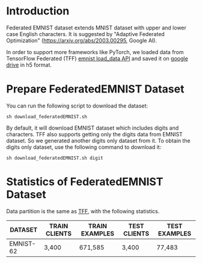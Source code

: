 # Introduction

Federated EMNIST dataset extends MNIST dataset with upper and lower case English characters. It is suggested by "Adaptive Federated Optimization" (https://arxiv.org/abs/2003.00295, Google AI).

In order to support more frameworks like PyTorch, we loaded data from TensorFlow Federated (TFF) [emnist load_data API](https://www.tensorflow.org/federated/api_docs/python/tff/simulation/datasets/emnist/load_data) and saved it on [google drive]( https://drive.google.com/drive/folders/1S377qFHM_q_o1hE7-ODlmtRT6iV6N7AT?usp=sharing) in h5 format. 

# Prepare FederatedEMNIST Dataset

You can run the following script to download the dataset:

```
sh download_federatedEMNIST.sh
```

By default, it will download EMNIST dataset which includes digits and characters.  TFF also supports getting only the digits data from EMNIST dataset. So we generated another digits only dataset from it. To obtain the digits only dataset, use the following command to download it:

```
sh download_federatedEMNIST.sh digit
```


# Statistics of FederatedEMNIST Dataset

Data partition is the same as [TFF](https://www.tensorflow.org/federated/api_docs/python/tff/simulation/datasets/emnist), with the following statistics.  

| DATASET   | TRAIN CLIENTS | TRAIN EXAMPLES | TEST CLIENTS | TEST EXAMPLES |
| --------- | ------------- | -------------- | ------------ | ------------- |
| EMNIST-62 | 3,400         | 671,585        | 3,400        | 77,483        |

